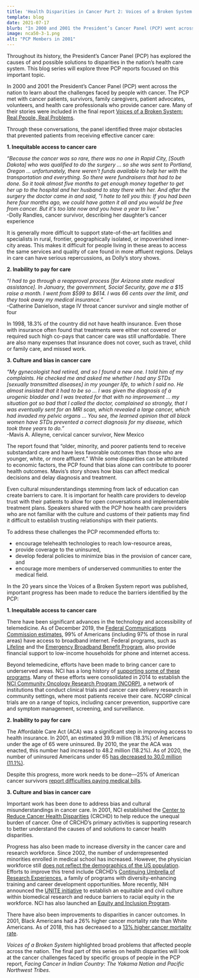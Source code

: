 ```yaml
---
title: 'Health Disparities in Cancer Part 2: Voices of a Broken System'
template: blog
date: 2021-07-17
blurb: "In 2000 and 2001 the President’s Cancer Panel (PCP) went across the nation to learn about the challenges faced by people with cancer."
image: nca50-3-1.png
alt: "PCP Members in 2001"
---
```

Throughout its history, the President’s Cancer Panel (PCP) has explored the causes of and possible solutions to disparities in the nation’s health care system. This blog series will explore three PCP reports focused on this important topic.

<div>
<picture-with-quotes
	image_src="nca50-3-1.png"
	image_alt="PCP Members in 2001"
	image_caption="PCP members in 2001. Left to right: Dennis J. Slamon, M.D., Ph.D., Frances M. Visco, J.D., Harold P. Freeman, M.D."
	quotes='[
				{
				"text": "No person in America with cancer should go untreated, experience insurance-related diagnosis or treatment delays that jeopardize survival or be bankrupted by a cancer diagnosis. Yet these very things are happening to far too many of us. The problems of cancer care in America are not theoretical, analytic, or abstract—they are real problems affecting real people.",
				"source": "Executive summary, 2001 PCP report, Voices of a Broken System: Real People, Real Problems"
				}
]'></picture-with-quotes>
</div>

In 2000 and 2001 the President’s Cancer Panel (PCP) went across the nation to learn about the challenges faced by people with cancer. The PCP met with cancer patients, survivors, family caregivers, patient advocates, volunteers, and health care professionals who provide cancer care. Many of their stories were included in the final report [Voices of a Broken System: Real People, Real Problems](https://deainfo.nci.nih.gov/advisory/pcp/archive/pcp00-01rpt/PCPvideo/voices_files/index.html).

Through these conversations, the panel identified three major obstacles that prevented patients from receiving effective cancer care:

**1\. Inequitable access to cancer care**

*“Because the cancer was so rare, there was no one in Rapid City, [South Dakota] who was qualified to do the surgery ... so she was sent to Portland, Oregon ... unfortunately, there weren't funds available to help her with the transportation and everything. So there were fundraisers that had to be done. So it took almost five months to get enough money together to get her up to the hospital and her husband to stay there with her. And after the surgery the doctor came in and said, "I hate to tell you this: If you had been here four months ago, we could have gotten it all and you would be free from cancer. But it's too late now and you have a year to live."*\
-Dolly Randles, cancer survivor, describing her daughter’s cancer experience

It is generally more difficult to support state-of-the-art facilities and specialists in rural, frontier, geographically isolated, or impoverished inner-city areas. This makes it difficult for people living in these areas to access the same services and quality of care found in more affluent regions. Delays in care can have serious repercussions, as Dolly’s story shows.

**2\. Inability to pay for care**

*“I had to go through a reapproval process [for Arizona state medical assistance]. In January, the government, Social Security, gave me a $15 raise a month. I went from $599 to $614. I was 66 cents over the limit, and they took away my medical insurance.”*\
-Catherine Danielson, stage IV throat cancer survivor and single mother of four

In 1998, 18.3% of the country did not have health insurance. Even those with insurance often found that treatments were either not covered or required such high co-pays that cancer care was still unaffordable. There are also many expenses that insurance does not cover, such as travel, child or family care, and missed work.

**3\. Culture and bias in cancer care**

*“My gynecologist had retired, and so I found a new one. I told him of my complaints. He checked me and asked me whether I had any STDs [sexually transmitted diseases] in my younger life, to which I said no. He almost insisted that it had to be so ... I was given the diagnosis of a urogenic bladder and I was treated for that with no improvement ... my situation got so bad that I called the doctor, complained so strongly, that I was eventually sent for an MRI scan, which revealed a large cancer, which had invaded my pelvic organs ... You see, the learned opinion that all black women have STDs prevented a correct diagnosis for my disease, which took three years to do.”*\
-Mavis A. Alleyne, cervical cancer survivor, New Mexico

The report found that “older, minority, and poorer patients tend to receive substandard care and have less favorable outcomes than those who are younger, white, or more affluent.” While some disparities can be attributed to economic factors, the PCP found that bias alone can contribute to poorer health outcomes. Mavis’s story shows how bias can affect medical decisions and delay diagnosis and treatment.

Even cultural misunderstandings stemming from lack of education can create barriers to care. It is important for health care providers to develop trust with their patients to allow for open conversations and implementable treatment plans. Speakers shared with the PCP how health care providers who are not familiar with the culture and customs of their patients may find it difficult to establish trusting relationships with their patients.

To address these challenges the PCP recommended efforts to:
- encourage telehealth technologies to reach low-resource areas,
- provide coverage to the uninsured,
- develop federal policies to minimize bias in the provision of cancer care, and
- encourage more members of underserved communities to enter the medical field.

In the 20 years since the Voices of a Broken System report was published, important progress has been made to reduce the barriers identified by the PCP:

**1\. Inequitable access to cancer care**

There have been significant advances in the technology and accessibility of telemedicine. As of December 2019, the [Federal Communications Commission estimates](https://www.fcc.gov/reports-research/reports/broadband-progress-reports/fourteenth-broadband-deployment-report), 99% of Americans (including 97% of those in rural areas) have access to broadband internet. Federal programs, such as [Lifeline](https://www.lifelinesupport.org/) and the [Emergency Broadband Benefit Program](https://www.usac.org/about/emergency-broadband-benefit-program/), also provide financial support to low-income households for phone and internet access.

Beyond telemedicine, efforts have been made to bring cancer care to underserved areas. NCI has a long history of [supporting some of these programs](https://pubmed.ncbi.nlm.nih.gov/8040683/). Many of these efforts were consolidated in 2014 to establish the [NCI Community Oncology Research Program (NCORP)](https://www.cancer.gov/research/infrastructure/clinical-trials/ncorp), a network of institutions that conduct clinical trials and cancer care delivery research in community settings, where most patients receive their care. NCORP clinical trials are on a range of topics, including cancer prevention, supportive care and symptom management, screening, and surveillance.

**2\. Inability to pay for care**

The Affordable Care Act (ACA) was a significant step in improving access to health insurance. In 2001, an estimated 39.9 million (18.3%) of Americans under the age of 65 were uninsured. By 2010, the year the ACA was enacted, this number had increased to 48.2 million (18.2%). As of 2020, the number of uninsured Americans under 65 [has decreased to 30.0 million (11.1%)](https://www.cdc.gov/nchs/nhis/healthinsurancecoverage.htm).

Despite this progress, more work needs to be done—25% of American cancer survivors [report difficulties paying medical bills](https://www.cdc.gov/mmwr/volumes/68/wr/mm6822a2.htm?s_cid=mm6822a2_w).

**3\. Culture and bias in cancer care**

Important work has been done to address bias and cultural misunderstandings in cancer care. In 2001, NCI established the [Center to Reduce Cancer Health Disparities](https://www.cancer.gov/about-nci/organization/crchd/about) (CRCHD) to help reduce the unequal burden of cancer. One of CRCHD’s primary activities is supporting research to better understand the causes of and solutions to cancer health disparities.

Progress has also been made to increase diversity in the cancer care and research workforce. Since 2002, the number of underrepresented minorities enrolled in medical school has increased. However, the physician workforce still [does not reflect the demographics of the US population](https://pubmed.ncbi.nlm.nih.gov/31483469/). Efforts to improve this trend include CRCHD’s [Continuing Umbrella of Research Experiences](https://www.cancer.gov/about-nci/organization/crchd/diversity-training/cure), a family of programs with diversity-enhancing training and career development opportunities. More recently, NIH announced the [UNITE initiative](https://www.nih.gov/ending-structural-racism/unite) to establish an equitable and civil culture within biomedical research and reduce barriers to racial equity in the workforce. NCI has also launched an [Equity and Inclusion Program](https://www.cancer.gov/research/key-initiatives/nci-equity-inclusion-program).

There have also been improvements to disparities in cancer outcomes. In 2001, Black Americans had a 26% higher cancer mortality rate than White Americans. As of 2018, this has decreased to a [13% higher cancer mortality rate](https://seer.cancer.gov/statistics-network/explorer/application.html?site=1&data_type=2&graph_type=2&compareBy=race&chk_race_5=5&chk_race_4=4&chk_race_3=3&chk_race_6=6&chk_race_2=2&sex=1&age_range=1&advopt_precision=1&advopt_show_ci=on&advopt_display=2).

*Voices of a Broken System* highlighted broad problems that affected people across the nation. The final part of this series on health disparities will look at the cancer challenges faced by specific groups of people in the PCP report, *Facing Cancer in Indian Country: The Yakama Nation and Pacific Northwest Tribes*.

</div>
</div>
